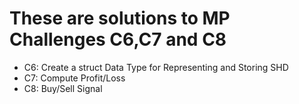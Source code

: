 # These are solutions to MP Challenges C6,C7 and C8

+ C6: Create a struct Data Type for Representing and Storing SHD
+ C7: Compute Profit/Loss
+ C8: Buy/Sell Signal
